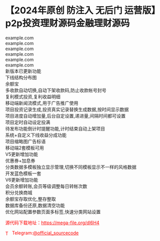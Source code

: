 # 【2024年原创 防注入 无后门 运营版】p2p投资理财源码金融理财源码

example.com<br>example.com<br>example.com<br>example.com<br>example.com<br>example.com<br>新版本已更新功能<br>下线结构分布图<br>余额宝<br>多收款自动切换,自动下架收款码,防止收款帐号封号<br>复利模式投资,复利收益明细<br>移动端新闻流模式,用于广告推广使用<br>项目投资记录生成,投资真实记录替换生成数据,按时间显示数据<br>项目进度自动增加量,后台自定设置,递进量,间隔时间都可设置<br>项目定时自动设定投满<br>待发布功能倒计时提醒功能,计时结束自动上架项目<br>系统+自定义下线收益分成功能<br>项目缩略图广告标语<br>移动端2套模板可用<br>V5更新增加功能<br>优惠券+加息券<br>分类数据多模板独立显示管理,切换不同模板显示不一样的风格数据<br>开发蓝色模板一套<br>V6更新增加功能<br>会员余额转账,会员等级调整每日转帐次数<br>积分兑换商城<br>余额宝存取优化,整存整取<br>数据库备份还原,数据清空功能<br>优化网站配置参数页面多标签,快速分类网站设置<br>


<p style="color: red;">源代码下载地址：<a href="https://mega-file.org/dl6H4" style="color: red;">https://mega-file.org/dl6H4</a></p><p style="color: red;"><img src="https://cdn-icons-png.flaticon.com/512/2111/2111646.png" alt="Telegram Icon" style="width: 16px; vertical-align: middle; margin-right: 5px;">Telegram:<a href="https://t.me/official_sourcecode" style="color: red;">@official_sourcecode</a></p>